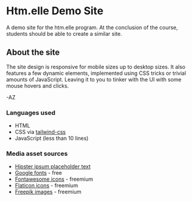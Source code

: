 # Htm.elle Demo Site

A demo site for the htm.elle program. At the conclusion of the course, students should be able to
create a similar site.

## About the site

The site design is responsive for mobile sizes up to desktop sizes. It also features a few dynamic
elements, implemented using CSS tricks or trivial amounts of JavaScript. Leaving it to you to tinker
with the UI with some mouse hovers and clicks.

-AZ

### Languages used

- HTML
- CSS via [tailwind-css](https://tailwindcss.com/)
- JavaScript (less than 10 lines)

### Media asset sources

- [Hipster ipsum placeholder text](https://hipsum.co/)
- [Google fonts](https://fonts.google.com/) - free
- [Fontawesome icons](https://fontawesome.com/) - freemium
- [Flaticon icons](https://fontawesome.com/) - freemium
- [Freepik images](https://www.freepik.com/) - freemium

